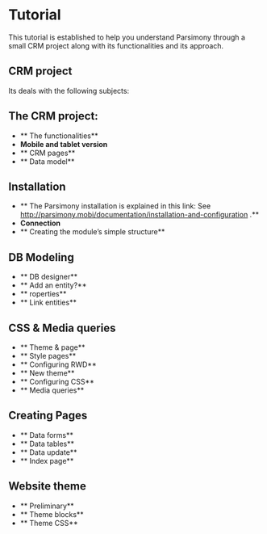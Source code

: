 Tutorial
====================

This tutorial is established to help you understand Parsimony through a small CRM project along with its functionalities and its approach.

## CRM project

Its deals with the following subjects:

## The CRM project:

* ** The functionalities**
* **Mobile and tablet version**
* ** CRM pages**
* ** Data model**

## Installation

* ** The Parsimony installation is explained in this link: See http://parsimony.mobi/documentation/installation-and-configuration .**
* **Connection**
* ** Creating the module’s simple structure**

## DB Modeling

* ** DB designer**
* ** Add an entity?**
* ** roperties**
* ** Link entities**

## CSS & Media queries

* ** Theme & page**
* ** Style pages**
* ** Configuring RWD**
* ** New theme**
* ** Configuring CSS**
* ** Media queries**

## Creating Pages

* ** Data forms**
* ** Data tables**
* ** Data update**
* ** Index page**

## Website theme

* ** Preliminary**
* ** Theme blocks**
* ** Theme CSS**
